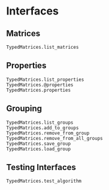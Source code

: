 # Interfaces

## Matrices

```@docs
TypedMatrices.list_matrices
```

## Properties

```@docs
TypedMatrices.list_properties
TypedMatrices.@properties
TypedMatrices.properties
```

## Grouping

```@docs
TypedMatrices.list_groups
TypedMatrices.add_to_groups
TypedMatrices.remove_from_group
TypedMatrices.remove_from_all_groups
TypedMatrices.save_group
TypedMatrices.load_group
```

## Testing Interfaces

```@docs
TypedMatrices.test_algorithm
```

